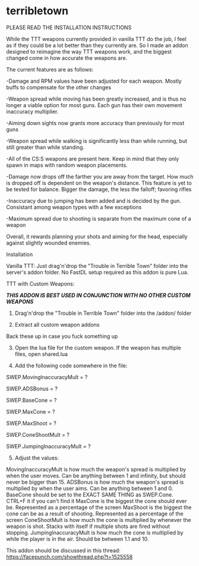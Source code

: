 # terribletown
PLEASE READ THE INSTALLATION INSTRUCTIONS

While the TTT weapons currently provided in vanilla TTT do the job, I feel as if they could be a lot better than they currently are. So I made an addon designed to reimagine the way TTT weapons work, and the biggest changed come in how accurate the weapons are.

The current features are as follows:

-Damage and RPM values have been adjusted for each weapon. Mostly buffs to compensate for the other changes

-Weapon spread while moving has been greatly increased, and is thus no longer a viable option for most guns. Each gun has their own movement inaccuracy multiplier.

-Aiming down sights now grants more accuracy than previously for most guns

-Weapon spread while walking is significantly less than while running, but still greater than while standing.

-All of the CS:S weapons are present here. Keep in mind that they only spawn in maps with random weapon placements.

-Damage now drops off the farther you are away from the target. How much is dropped off is dependent on the weapon's distance. This feature is yet to be tested for balance. Bigger the damage, the less the falloff; favoring rifles

-Inaccuracy due to jumping has been added and is decided by the gun. Consistant among weapon types with a few exceptions

-Maximum spread due to shooting is separate from the maximum cone of a weapon

Overall, it rewards planning your shots and aiming for the head, especially against slightly wounded enemies.

Installation

Vanilla TTT: Just drag'n'drop the "Trouble in Terrible Town" folder into the server's addon folder. No FastDL setup required as this addon is pure Lua.

TTT with Custom Weapons:

***THIS ADDON IS BEST USED IN CONJUNCTION WITH NO OTHER CUSTOM WEAPONS***

1. Drag'n'drop the "Trouble in Terrible Town" folder into the /addon/ folder

2. Extract all custom weapon addons

Back these up in case you fuck something up

3. Open the lua file for the custom weapon. If the weapon has multiple files, open shared.lua

4. Add the following code somewhere in the file:

SWEP.MovingInaccuracyMult	= ?

SWEP.ADSBonus				= ?

SWEP.BaseCone				= ?

SWEP.MaxCone				= ?

SWEP.MaxShoot               = ?

SWEP.ConeShootMult			= ?

SWEP.JumpingInaccuracyMult  = ?

5. Adjust the values:

MovingInaccuracyMult is how much the weapon's spread is multiplied by when the user moves. Can be anything between 1 and infinity, but should never be bigger than 15.
ADSBonus is how much the weapon's spread is multiplied by when the user aims. Can be anything between 1 and 0.
BaseCone should be set to the EXACT SAME THING as SWEP.Cone. CTRL+F it if you can't find it
MaxCone is the biggest the cone should ever be. Represented as a percentage of the screen
MaxShoot is the biggest the cone can be as a result of shooting. Represented as a percentage of the screen
ConeShootMult is how much the cone is multiplied by whenever the weapon is shot. Stacks with itself if multiple shots are fired without stopping.
JumpingInaccuracyMult is how much the cone is multiplied by while the player is in the air. Should be between 1.1 and 10.


This addon should be discussed in this thread: https://facepunch.com/showthread.php?t=1525558
